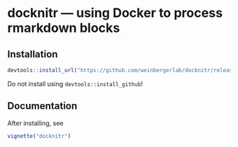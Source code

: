 # docknitr — using Docker to process rmarkdown blocks

## Installation

```r
devtools::install_url("https://github.com/weinbergerlab/docknitr/releases/download/v0.5/docknitr_0.5.0.tar.gz")
```

Do not install using `devtools::install_github`!

## Documentation

After installing, see

```r
vignette("docknitr")
```
